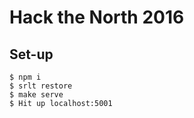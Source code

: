 # Hack the North 2016

## Set-up

```
$ npm i
$ srlt restore
$ make serve
$ Hit up localhost:5001
```
